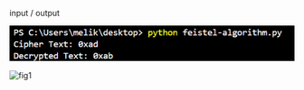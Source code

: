 input / output


![fig1](https://github.com/melixmn/cryptography/blob/main/oxab.png)



![fig1](https://github.com/melixmn/cryptography/blob/main/oxac.png)
